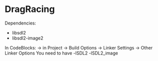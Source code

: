 # DragRacing

Dependencies:
- libsdl2
- libsdl2-image2


In CodeBlocks:
-> in Project
    -> Build Options
        -> Linker Settings
            -> Other Linker Options
            You need to have
                        -lSDL2
                        -lSDL2_image

